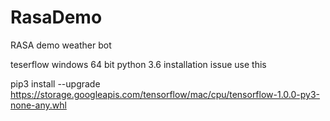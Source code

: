# RasaDemo
RASA demo weather bot

teserflow windows 64 bit python 3.6 installation issue use this

pip3 install --upgrade https://storage.googleapis.com/tensorflow/mac/cpu/tensorflow-1.0.0-py3-none-any.whl


